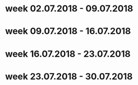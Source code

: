 # week 02.07.2018 - 09.07.2018

# week 09.07.2018 - 16.07.2018

# week 16.07.2018 - 23.07.2018

# week 23.07.2018 - 30.07.2018
